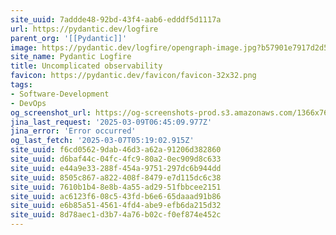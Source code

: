 ```yaml
---
site_uuid: 7addde48-92bd-43f4-aab6-edddf5d1117a
url: https://pydantic.dev/logfire
parent_org: '[[Pydantic]]'
image: https://pydantic.dev/logfire/opengraph-image.jpg?b57901e7917d2d58
site_name: Pydantic Logfire
title: Uncomplicated observability
favicon: https://pydantic.dev/favicon/favicon-32x32.png
tags:
- Software-Development
- DevOps
og_screenshot_url: https://og-screenshots-prod.s3.amazonaws.com/1366x768/80/false/91f667ee67e6ae074f59748e1f2ecb195cad064afd4b060fe636dd8c86a4adb5.jpeg
jina_last_request: '2025-03-09T06:45:09.977Z'
jina_error: 'Error occurred'
og_last_fetch: '2025-03-07T05:19:02.915Z'
site_uuid: f6cd0562-9dab-46d3-a62a-91206d382860
site_uuid: d6baf44c-04fc-4fc9-80a2-0ec909d8c633
site_uuid: e44a9e33-288f-454a-9751-297dc6b944dd
site_uuid: 8505c867-a822-408f-8479-e7d115dc6c38
site_uuid: 7610b1b4-8e8b-4a55-ad29-51fbbcee2151
site_uuid: ac6123f6-08c5-43fd-b6e6-65daaad91b86
site_uuid: e6b85a51-4561-4fd4-abe9-efb6da215d32
site_uuid: 8d78aec1-d3b7-4a76-b02c-f0ef874e452c
---
```



